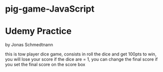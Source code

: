 # pig-game-JavaScript

# Udemy Practice
by Jonas Schmedtnann


this is  tow player dice game,
consists in roll the dice and get 100pts
to win, you will lose your score if the dice
are  = 1, you can change the final score if you
set the final score on the score box
